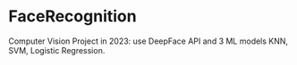 # FaceRecognition
Computer Vision Project in 2023: use DeepFace API and 3 ML models KNN, SVM, Logistic Regression.
